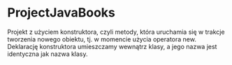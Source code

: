 # ProjectJavaBooks
Projekt z użyciem konstruktora, czyli metody, która uruchamia się w trakcje tworzenia nowego obiektu, tj. w momencie użycia operatora new. 
Deklarację konstruktora umieszczamy wewnątrz klasy, a jego nazwa jest identyczna jak nazwa klasy.

